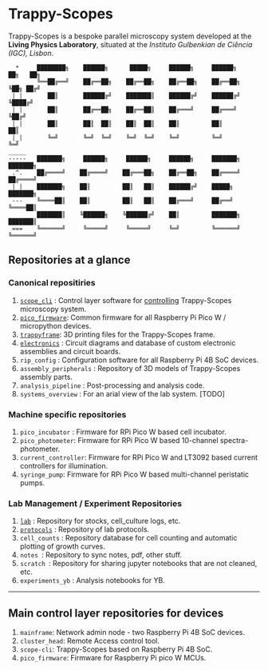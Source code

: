 # Trappy-Scopes



Trappy-Scopes is a bespoke parallel microscopy system developed at the **Living Physics Laboratory**, situated at the *Instituto Gulbenkian de Ciência (IGC), Lisbon*.

```goat
  *     ████████╗    ██████╗      █████╗     ██████╗     ██████╗     ██╗   ██╗
  _     ╚══██╔══╝    ██╔══██╗    ██╔══██╗    ██╔══██╗    ██╔══██╗    ╚██╗ ██╔╝
 | |       ██║       ██████╔╝    ███████║    ██████╔╝    ██████╔╝     ╚████╔╝ 
 | |       ██║       ██╔══██╗    ██╔══██║    ██╔═══╝     ██╔═══╝       ╚██╔╝  
 |_|       ██║       ██║  ██║    ██║  ██║    ██║         ██║            ██║   
 |_|       ╚═╝       ╚═╝  ╚═╝    ╚═╝  ╚═╝    ╚═╝         ╚═╝            ╚═╝   
_____                                                                         
-----   ███████╗     ██████╗     ██████╗     ██████╗     ███████╗    ███████╗ 
 .^.    ██╔════╝    ██╔════╝    ██╔═══██╗    ██╔══██╗    ██╔════╝    ██╔════╝ 
 | |    ███████╗    ██║         ██║   ██║    ██████╔╝    █████╗      ███████╗ 
 ---    ╚════██║    ██║         ██║   ██║    ██╔═══╝     ██╔══╝      ╚════██║ 
        ███████║    ╚██████╗    ╚██████╔╝    ██║         ███████╗    ███████║ 
 ===    ╚══════╝     ╚═════╝     ╚═════╝     ╚═╝         ╚══════╝    ╚══════╝
```



## Repositories at a glance

### Canonical repositiries

1. [`scope_cli`](https://github.com/Trappy-Scopes/scope-cli) : Control layer software for <u>controlling</u> Trappy-Scopes microscopy system.
2. [`pico_firmware`](https://github.com/Trappy-Scopes/pico_firmware): Common firmware for all Raspberry Pi Pico W / micropython devices.
3. [`trappyframe`](https://github.com/Trappy-Scopes/trappyframe): 3D printing files for the Trappy-Scopes frame.
4. [`electronics`](https://github.com/Trappy-Scopes/electronics) : Circuit diagrams and database of custom electronic assemblies and circuit boards.
5. `rip_config` : Configuration software for all Raspberry Pi 4B SoC devices.
7. `assembly_peripherals` : Repository of 3D models of Trappy-Scopes assembly parts.
8. `analysis_pipeline` : Post-processing and analysis code. 
9.  `systems_overview` : For an arial view of the lab system. [TODO]

### Machine specific repositories

1. `pico_incubator` : Firmware for RPi Pico W based cell incubator.
2. `pico_photometer`: Firmware for RPi Pico W based 10-channel spectra-photometer.
3. `current_controller`: Firmware for RPi Pico W and LT3092 based current controllers for illumination.
4. `syringe_pump`: Firmware for RPi Pico W based multi-channel peristatic pumps.



### Lab Management / Experiment Repositories

1. [`lab`]((https://github.com/Trappy-Scopes/lab)) : Repository for stocks, cell_culture logs, etc.
2. [`protocols`](https://github.com/Trappy-Scopes/protocols) : Repository of lab protocols.
3. `cell_counts` : Repository database for cell counting and automatic plotting of growth curves.
4. `notes `: Repository to sync notes, pdf, other stuff.
5. `scratch `: Repository for sharing jupyter notebooks that are not cleaned, etc.
6. `experiments_yb` : Analysis notebooks for YB.



---

## Main control layer repositories for devices

1. `mainframe`: Network admin node - two Raspberry Pi 4B SoC devices.
2. `cluster_head`: Remote Access control tool.
3. `scope-cli`: Trappy-Scopes based on Raspberry Pi 4B SoC.
4. `pico_firmware`: Firmware for Raspberry Pi pico W MCUs.

